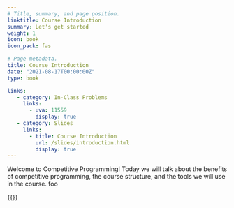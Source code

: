 ```yaml
---
# Title, summary, and page position.
linktitle: Course Introduction
summary: Let's get started
weight: 1
icon: book
icon_pack: fas

# Page metadata.
title: Course Introduction
date: "2021-08-17T00:00:00Z"
type: book

links:
   - category: In-Class Problems
     links:
       - uva: 11559
         display: true
   - category: Slides
     links:
       - title: Course Introduction
         url: /slides/introduction.html
         display: true
---
```


Welcome to Competitive Programming!  Today we will talk about the benefits of competitive programming, the course structure, and the tools we will
use in the course. foo

{{<links>}}
